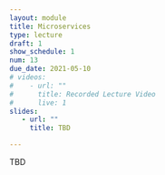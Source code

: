 ```yaml
---
layout: module
title: Microservices
type: lecture
draft: 1
show_schedule: 1
num: 13
due_date: 2021-05-10
# videos: 
#    - url: ""
#      title: Recorded Lecture Video
#      live: 1
slides:
   - url: ""
     title: TBD

---
```


TBD